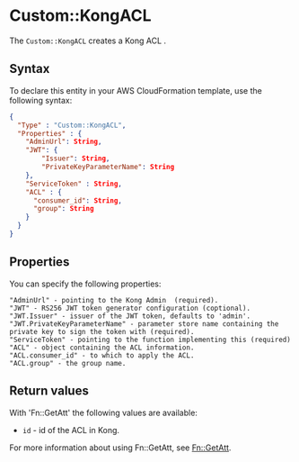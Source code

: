 # Custom::KongACL
The `Custom::KongACL` creates a Kong ACL .

## Syntax
To declare this entity in your AWS CloudFormation template, use the following syntax:

```json
{
  "Type" : "Custom::KongACL",
  "Properties" : {
    "AdminUrl": String,
    "JWT": {
        "Issuer": String,
        "PrivateKeyParameterName": String
    },
    "ServiceToken" : String,
    "ACL" : {
      "consumer_id": String,
      "group": String
    }
  }
}
```

## Properties
You can specify the following properties:

    "AdminUrl" - pointing to the Kong Admin  (required).
    "JWT" - RS256 JWT token generator configuration (coptional).
    "JWT.Issuer" - issuer of the JWT token, defaults to 'admin'.
    "JWT.PrivateKeyParameterName" - parameter store name containing the private key to sign the token with (required).
    "ServiceToken" - pointing to the function implementing this (required)
    "ACL" - object containing the ACL information.
    "ACL.consumer_id" - to which to apply the ACL.
    "ACL.group" - the group name.


## Return values
With 'Fn::GetAtt' the following values are available:

- `id` - id of the ACL in Kong.

For more information about using Fn::GetAtt, see [Fn::GetAtt](http://docs.aws.amazon.com/AWSCloudFormation/latest/UserGuide/intrinsic-function-reference-getatt.html).
